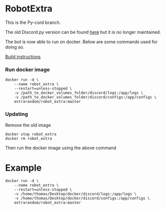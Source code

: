 # RobotExtra

This is the Py-cord branch.

The old Discord.py version can be found [here](https://github.com/ExtraRandom/RobotExtra/tree/discord.py) but it is no longer maintained.


The bot is now able to run on docker.
Below are some commands used for doing so.


[Build instructions](docs/docker_build.md)

### Run docker image

````shell
docker run -d \
    --name robot_extra \
    --restart=unless-stopped \
    -v /path_to_docker_volumes_folder/discord/logs:/app/logs \
    -v /path_to_docker_volumes_folder/discord/configs:/app/configs \
    extrarandom/robot_extra:master
````


### Updating
Remove the old image
````shell
docker stop robot_extra
docker rm robot_extra
````
Then run the docker image using the above command


# Example
```shell
docker run -d \
    --name robot_extra \
    --restart=unless-stopped \
    -v /home/thomas/Desktop/docker/discord/logs:/app/logs \
    -v /home/thomas/Desktop/docker/discord/configs:/app/configs \
    extrarandom/robot_extra:master
```